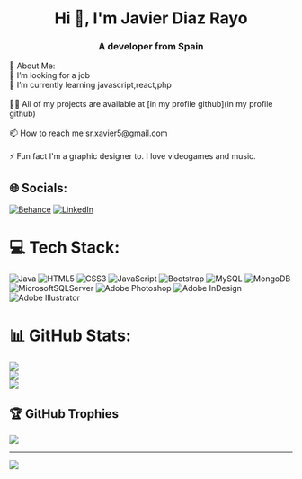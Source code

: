 <h1 align="center">Hi 👋, I'm Javier Diaz Rayo</h1>
<h3 align="center">A developer from Spain</h3>
 💫 About Me:<br>
🔭 I’m looking for a job<br>🌱 I’m currently learning javascript,react,php<br><br>👨‍💻 All of my projects are available at [in my profile github](in my profile github)<br><br>📫 How to reach me sr.xavier5@gmail.com<br><br>⚡ Fun fact I'm a graphic designer to. I love videogames and music.


## 🌐 Socials:
[![Behance](https://img.shields.io/badge/Behance-1769ff?logo=behance&logoColor=white)](https://behance.net/xavimagine) [![LinkedIn](https://img.shields.io/badge/LinkedIn-%230077B5.svg?logo=linkedin&logoColor=white)](https://linkedin.com/in/javier-díaz-rayo) 

# 💻 Tech Stack:
![Java](https://img.shields.io/badge/java-%23ED8B00.svg?style=flat&logo=java&logoColor=white) ![HTML5](https://img.shields.io/badge/html5-%23E34F26.svg?style=flat&logo=html5&logoColor=white) ![CSS3](https://img.shields.io/badge/css3-%231572B6.svg?style=flat&logo=css3&logoColor=white) ![JavaScript](https://img.shields.io/badge/javascript-%23323330.svg?style=flat&logo=javascript&logoColor=%23F7DF1E) ![Bootstrap](https://img.shields.io/badge/bootstrap-%23563D7C.svg?style=flat&logo=bootstrap&logoColor=white) ![MySQL](https://img.shields.io/badge/mysql-%2300f.svg?style=flat&logo=mysql&logoColor=white) ![MongoDB](https://img.shields.io/badge/MongoDB-%234ea94b.svg?style=flat&logo=mongodb&logoColor=white) ![MicrosoftSQLServer](https://img.shields.io/badge/Microsoft%20SQL%20Sever-CC2927?style=flat&logo=microsoft%20sql%20server&logoColor=white) ![Adobe Photoshop](https://img.shields.io/badge/adobephotoshop-%2331A8FF.svg?style=flat&logo=adobephotoshop&logoColor=white) ![Adobe InDesign](https://img.shields.io/badge/Adobe%20InDesign-49021F?style=flat&logo=adobeindesign&logoColor=white) ![Adobe Illustrator](https://img.shields.io/badge/adobeillustrator-%23FF9A00.svg?style=flat&logo=adobeillustrator&logoColor=white)
# 📊 GitHub Stats:
![](https://github-readme-stats.vercel.app/api?username=xavimagine&theme=dark&hide_border=false&include_all_commits=false&count_private=false)<br/>
![](https://github-readme-streak-stats.herokuapp.com/?user=xavimagine&theme=dark&hide_border=false)<br/>
![](https://github-readme-stats.vercel.app/api/top-langs/?username=xavimagine&theme=dark&hide_border=false&include_all_commits=false&count_private=false&layout=compact)

## 🏆 GitHub Trophies
![](https://github-profile-trophy.vercel.app/?username=xavimagine&theme=gitdimmed&no-frame=true&no-bg=false&margin-w=4)

---
[![](https://visitcount.itsvg.in/api?id=xavimagine&icon=9&color=7)](https://visitcount.itsvg.in)

<!-- Proudly created with GPRM ( https://gprm.itsvg.in ) -->

